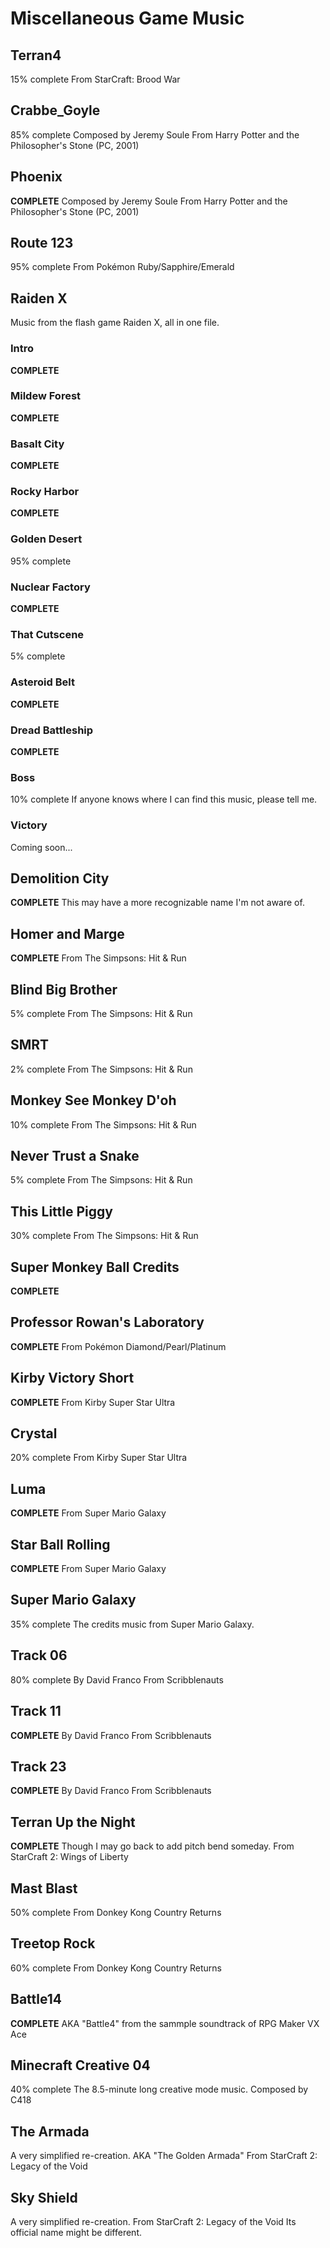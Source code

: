 # Miscellaneous Game Music

## Terran4
15% complete
From StarCraft: Brood War

## Crabbe_Goyle
85% complete
Composed by Jeremy Soule
From Harry Potter and the Philosopher's Stone (PC, 2001)

## Phoenix
**COMPLETE**
Composed by Jeremy Soule
From Harry Potter and the Philosopher's Stone (PC, 2001)

## Route 123
95% complete
From Pokémon Ruby/Sapphire/Emerald

## Raiden X
Music from the flash game Raiden X, all in one file.

### Intro
**COMPLETE**

### Mildew Forest
**COMPLETE**

### Basalt City
**COMPLETE**

### Rocky Harbor
**COMPLETE**

### Golden Desert
95% complete

### Nuclear Factory
**COMPLETE**

### That Cutscene
5% complete

### Asteroid Belt
**COMPLETE**

### Dread Battleship
**COMPLETE**

### Boss
10% complete
If anyone knows where I can find this music, please tell me.

### Victory
Coming soon...

## Demolition City
**COMPLETE**
This may have a more recognizable name I'm not aware of.

## Homer and Marge
**COMPLETE**
From The Simpsons: Hit & Run

## Blind Big Brother
5% complete
From The Simpsons: Hit & Run

## SMRT
2% complete
From The Simpsons: Hit & Run

## Monkey See Monkey D'oh
10% complete
From The Simpsons: Hit & Run

## Never Trust a Snake
5% complete
From The Simpsons: Hit & Run

## This Little Piggy
30% complete
From The Simpsons: Hit & Run

## Super Monkey Ball Credits
**COMPLETE**

## Professor Rowan's Laboratory
**COMPLETE**
From Pokémon Diamond/Pearl/Platinum

## Kirby Victory Short
**COMPLETE**
From Kirby Super Star Ultra

## Crystal
20% complete
From Kirby Super Star Ultra

## Luma
**COMPLETE**
From Super Mario Galaxy

## Star Ball Rolling
**COMPLETE**
From Super Mario Galaxy

## Super Mario Galaxy
35% complete
The credits music from Super Mario Galaxy.

## Track 06
80% complete
By David Franco
From Scribblenauts

## Track 11
**COMPLETE**
By David Franco
From Scribblenauts

## Track 23
**COMPLETE**
By David Franco
From Scribblenauts

## Terran Up the Night
**COMPLETE**
Though I may go back to add pitch bend someday.
From StarCraft 2: Wings of Liberty

## Mast Blast
50% complete
From Donkey Kong Country Returns

## Treetop Rock
60% complete
From Donkey Kong Country Returns

## Battle14
**COMPLETE**
AKA "Battle4" from the sammple soundtrack of RPG Maker VX Ace

## Minecraft Creative 04
40% complete
The 8.5-minute long creative mode music.
Composed by C418

## The Armada
A very simplified re-creation.
AKA "The Golden Armada"
From StarCraft 2: Legacy of the Void

## Sky Shield
A very simplified re-creation.
From StarCraft 2: Legacy of the Void
Its official name might be different.
